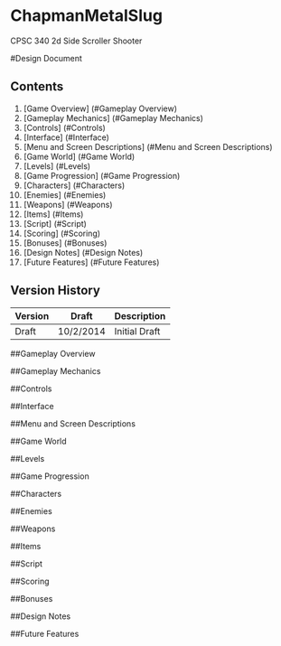 ChapmanMetalSlug
================

CPSC 340 2d Side Scroller Shooter

#Design Document

Contents
-------------
1. [Game Overview] (#Gameplay Overview)
2. [Gameplay Mechanics] (#Gameplay Mechanics)
3. [Controls] (#Controls)
4. [Interface] (#Interface)
5. [Menu and Screen Descriptions] (#Menu and Screen Descriptions)
6. [Game World] (#Game World)
7. [Levels] (#Levels)
8. [Game Progression] (#Game Progression)
9. [Characters] (#Characters)
10. [Enemies] (#Enemies)
11. [Weapons] (#Weapons)
12. [Items] (#Items)
13. [Script] (#Script)
14. [Scoring] (#Scoring)
15. [Bonuses] (#Bonuses)
16. [Design Notes] (#Design Notes)
17. [Future Features] (#Future Features)


Version History
---------------------

Version | Draft | Description
-----------|--------|-----------------
Draft | 10/2/2014 | Initial Draft

##Gameplay Overview

##Gameplay Mechanics

##Controls

##Interface

##Menu and Screen Descriptions

##Game World

##Levels

##Game Progression

##Characters

##Enemies

##Weapons

##Items

##Script

##Scoring

##Bonuses

##Design Notes

##Future Features
